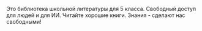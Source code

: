 Это библиотека школьной литературы для 5 класса.
Свободный доступ для людей и для ИИ. Читайте хорошие книги.
Знания - сделают нас свободными!
